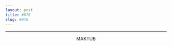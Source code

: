 ```yaml
---
layout: post
title: #076
slug: #076
---
```

---
<p class="description" style="text-align: center;">
MAKTUB
<br>
<br>
